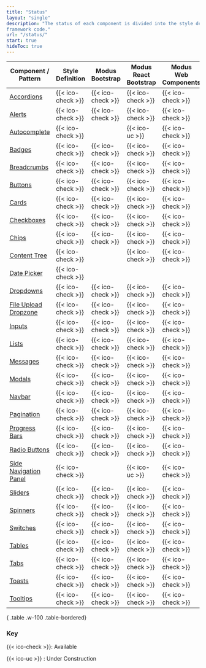 ```yaml
---
title: "Status"
layout: "single"
description: "The status of each component is divided into the style definition (colors, sizes, etc) and the HTML/CSS
framework code."
url: "/status/"
start: true
hideToc: true
---
```


<style>
  .badge-h5 {
    margin-bottom: 0;
  }
  main table td {
    width: 20%;
  }
  .menu-right {
    display: none !important;
  }
  main .col-xl-8 {
    max-width: 99% !important;
    flex-basis: 76%;
  }
</style>

<!-- prettier-ignore-start -->
| Component /<br>Pattern                                        | Style<br>Definition | Modus<br>Bootstrap | Modus<br>React Bootstrap | Modus<br>Web Components |
| ------------------------------------------------------------- | ------------------- | ------------------ | ------------------------ | ----------------------- |
| [Accordions](/components/accordions/)                         | {{< ico-check >}} | {{< ico-check >}}  | {{< ico-check >}}        | {{< ico-check >}}       |
| [Alerts](/components/alerts/)                                 | {{< ico-check >}} | {{< ico-check >}}  | {{< ico-check >}}        | {{< ico-check >}}       |
| [Autocomplete](/components/autocomplete/)                     | {{< ico-check >}} |                    | {{< ico-uc >}}           | {{< ico-check >}}          |
| [Badges](/components/badges/)                                 | {{< ico-check >}} | {{< ico-check >}}  | {{< ico-check >}}        | {{< ico-check >}}       |
| [Breadcrumbs](/components/breadcrumbs/)                       | {{< ico-check >}} | {{< ico-check >}}  | {{< ico-check >}}        | {{< ico-check >}}       |
| [Buttons](/components/buttons/)                               | {{< ico-check >}} | {{< ico-check >}}  | {{< ico-check >}}        | {{< ico-check >}}       |
| [Cards](/components/cards/)                                   | {{< ico-check >}} | {{< ico-check >}}  | {{< ico-check >}}        | {{< ico-check >}}       |
| [Checkboxes](/components/checkboxes/)                         | {{< ico-check >}} | {{< ico-check >}}  | {{< ico-check >}}        | {{< ico-check >}}       |
| [Chips](/components/chips/)                                   | {{< ico-check >}} | {{< ico-check >}}  | {{< ico-check >}}        | {{< ico-check >}}       |
| [Content Tree](/components/content-tree/)                     | {{< ico-check >}} |                    | {{< ico-check >}}        | {{< ico-check >}}          |
| [Date Picker](/components/date-time-picker/)                  | {{< ico-check >}} |                    |                          |                         |
| [Dropdowns](/components/dropdowns/)                           | {{< ico-check >}} | {{< ico-check >}}  | {{< ico-check >}}        | {{< ico-check >}}       |
| [File Upload Dropzone](/components/file-upload-dropzone/)     | {{< ico-check >}} | {{< ico-check >}}  | {{< ico-check >}}        | {{< ico-check >}}       |
| [Inputs](/components/inputs/)                                 | {{< ico-check >}} | {{< ico-check >}}  | {{< ico-check >}}        | {{< ico-check >}}       |
| [Lists](/components/lists/)                                   | {{< ico-check >}} | {{< ico-check >}}  | {{< ico-check >}}        | {{< ico-check >}}       |
| [Messages](/components/messages/)                             | {{< ico-check >}} | {{< ico-check >}}  | {{< ico-check >}}        | {{< ico-check >}}       |
| [Modals](/components/modals/)                                 | {{< ico-check >}} | {{< ico-check >}}  | {{< ico-check >}}        | {{< ico-check >}}       |
| [Navbar](/components/navbar/)                                 | {{< ico-check >}} | {{< ico-check >}}  | {{< ico-check >}}        | {{< ico-check >}}       |
| [Pagination](/components/pagination/)                         | {{< ico-check >}} | {{< ico-check >}}  | {{< ico-check >}}        | {{< ico-check >}}       |
| [Progress Bars](/components/progress-bars/)                   | {{< ico-check >}} | {{< ico-check >}}  | {{< ico-check >}}        | {{< ico-check >}}       |
| [Radio Buttons](/components/radio-buttons/)                   | {{< ico-check >}} | {{< ico-check >}}  | {{< ico-check >}}        | {{< ico-check >}}       |
| [Side Navigation Panel](/components/side-navigation/)         | {{< ico-check >}} |                    | {{< ico-uc >}}           | {{< ico-check >}}          |
| [Sliders](/components/sliders/)                               | {{< ico-check >}} | {{< ico-check >}}  | {{< ico-check >}}        | {{< ico-check >}}       |
| [Spinners](/components/spinners/)                             | {{< ico-check >}} | {{< ico-check >}}  | {{< ico-check >}}        | {{< ico-check >}}       |
| [Switches](/components/switches/)                             | {{< ico-check >}} | {{< ico-check >}}  | {{< ico-check >}}        | {{< ico-check >}}       |
| [Tables](/components/tables/)                                 | {{< ico-check >}} | {{< ico-check >}}  | {{< ico-check >}}        | {{< ico-check >}}       |
| [Tabs](/components/tabs/)                                     | {{< ico-check >}} | {{< ico-check >}}  | {{< ico-check >}}        | {{< ico-check >}}       |
| [Toasts](/components/toasts/)                                 | {{< ico-check >}} | {{< ico-check >}}  | {{< ico-check >}}        | {{< ico-check >}}       |
| [Tooltips](/components/tooltips/)                             | {{< ico-check >}} | {{< ico-check >}}  | {{< ico-check >}}        | {{< ico-check >}}       |
{ .table .w-100 .table-bordered}
<!-- prettier-ignore-end -->

### Key

{{< ico-check >}}: Available

{{< ico-uc >}} : Under Construction
